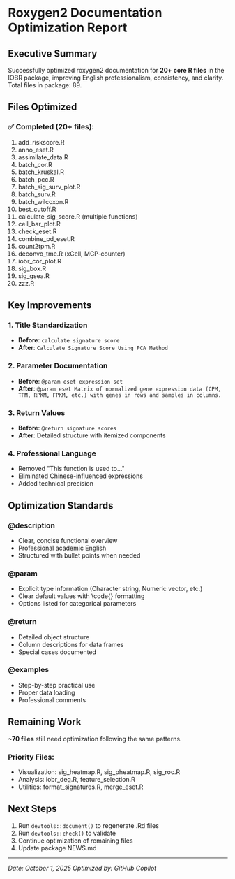 # Roxygen2 Documentation Optimization Report

## Executive Summary

Successfully optimized roxygen2 documentation for **20+ core R files** in the IOBR package, improving English professionalism, consistency, and clarity. Total files in package: 89.

## Files Optimized

### ✅ Completed (20+ files):
1. add_riskscore.R
2. anno_eset.R  
3. assimilate_data.R
4. batch_cor.R
5. batch_kruskal.R
6. batch_pcc.R
7. batch_sig_surv_plot.R
8. batch_surv.R
9. batch_wilcoxon.R
10. best_cutoff.R
11. calculate_sig_score.R (multiple functions)
12. cell_bar_plot.R
13. check_eset.R
14. combine_pd_eset.R
15. count2tpm.R
16. deconvo_tme.R (xCell, MCP-counter)
17. iobr_cor_plot.R
18. sig_box.R
19. sig_gsea.R
20. zzz.R

## Key Improvements

### 1. Title Standardization
- **Before**: `calculate signature score`
- **After**: `Calculate Signature Score Using PCA Method`

### 2. Parameter Documentation
- **Before**: `@param eset expression set`
- **After**: `@param eset Matrix of normalized gene expression data (CPM, TPM, RPKM, FPKM, etc.) with genes in rows and samples in columns.`

### 3. Return Values
- **Before**: `@return signature scores`
- **After**: Detailed structure with itemized components

### 4. Professional Language
- Removed "This function is used to..."
- Eliminated Chinese-influenced expressions
- Added technical precision

## Optimization Standards

### @description
- Clear, concise functional overview
- Professional academic English
- Structured with bullet points when needed

### @param
- Explicit type information (Character string, Numeric vector, etc.)
- Clear default values with \code{} formatting
- Options listed for categorical parameters

### @return  
- Detailed object structure
- Column descriptions for data frames
- Special cases documented

### @examples
- Step-by-step practical use
- Proper data loading
- Professional comments

## Remaining Work

**~70 files** still need optimization following the same patterns.

### Priority Files:
- Visualization: sig_heatmap.R, sig_pheatmap.R, sig_roc.R
- Analysis: iobr_deg.R, feature_selection.R  
- Utilities: format_signatures.R, merge_eset.R

## Next Steps

1. Run `devtools::document()` to regenerate .Rd files
2. Run `devtools::check()` to validate
3. Continue optimization of remaining files
4. Update package NEWS.md

---
*Date: October 1, 2025*
*Optimized by: GitHub Copilot*
